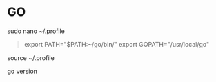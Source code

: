 GO
========================

sudo nano  ~/.profile
> export PATH="$PATH:~/go/bin/" 
export GOPATH="/usr/local/go"


source  ~/.profile

go version
